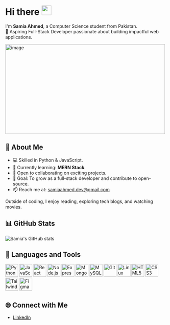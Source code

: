 # Hi there <img src="https://raw.githubusercontent.com/MartinHeinz/MartinHeinz/master/wave.gif" width="30px">


I'm **Samia Ahmed**, a Computer Science student from Pakistan.  
🚀 Aspiring Full-Stack Developer passionate about building impactful web applications.  

<img width="500" height="280" alt="image" src="" />


## 🌟 About Me
- 💻 Skilled in Python & JavaScript.  
- 🌱 Currently learning: **MERN Stack**.  
- 🤝 Open to collaborating on exciting projects.  
- 🎯 Goal: To grow as a full-stack developer and contribute to open-source.  
- 📫 Reach me at: [samiaahmed.dev@gmail.com](mailto:samiaahmed.dev@gmail.com)  

Outside of coding, I enjoy reading, exploring tech blogs, and watching movies.  

## 📊 GitHub Stats
![Samia's GitHub stats](https://github-readme-stats.vercel.app/api?username=SamiaAhmed30&show_icons=true&theme=radical)

## 🧰 Languages and Tools  

<p align="left">  
  <img src="https://cdn.jsdelivr.net/gh/devicons/devicon/icons/python/python-original.svg" width="40" alt="Python"/>  
  <img src="https://cdn.jsdelivr.net/gh/devicons/devicon/icons/javascript/javascript-original.svg" width="40" alt="JavaScript"/>  
  <img src="https://cdn.jsdelivr.net/gh/devicons/devicon/icons/react/react-original.svg" width="40" alt="React"/>  
  <img src="https://cdn.jsdelivr.net/gh/devicons/devicon/icons/nodejs/nodejs-original.svg" width="40" alt="Node.js"/>  
  <img src="https://cdn.jsdelivr.net/gh/devicons/devicon/icons/express/express-original-wordmark.svg" width="40" alt="Express"/>  
  <img src="https://cdn.jsdelivr.net/gh/devicons/devicon/icons/mongodb/mongodb-original.svg" width="40" alt="MongoDB"/>  
  <img src="https://cdn.jsdelivr.net/gh/devicons/devicon/icons/mysql/mysql-original.svg" width="40" alt="MySQL"/>  
  <img src="https://cdn.jsdelivr.net/gh/devicons/devicon/icons/git/git-original.svg" width="40" alt="Git"/>  
  <img src="https://cdn.jsdelivr.net/gh/devicons/devicon/icons/linux/linux-original.svg" width="40" alt="Linux"/>  
  <img src="https://cdn.jsdelivr.net/gh/devicons/devicon/icons/html5/html5-original.svg" width="40" alt="HTML5"/>  
  <img src="https://cdn.jsdelivr.net/gh/devicons/devicon/icons/css3/css3-original.svg" width="40" alt="CSS3"/>  
  <img src="https://cdn.jsdelivr.net/gh/devicons/devicon/icons/tailwindcss/tailwindcss-original.svg" width="40" alt="TailwindCSS"/>  
  <img src="https://cdn.jsdelivr.net/gh/devicons/devicon/icons/figma/figma-original.svg" width="40" alt="Figma"/>  
</p>

## 🌐 Connect with Me
- [LinkedIn](linkedin.com/in/samiaahmedconnect/)
